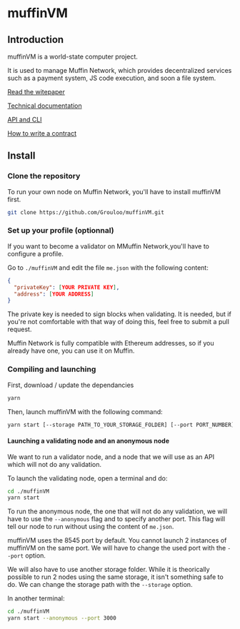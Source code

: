 # muffinVM

## Introduction

muffinVM is a world-state computer project.

It is used to manage Muffin Network, which provides decentralized services such as a payment system, JS code execution, and soon a file system.

[Read the witepaper](https://wonderful-hexagon-2f3.notion.site/Whitepaper-a0f6c73bcb5c46bdb251399ce424c2f7)

[Technical documentation](https://wonderful-hexagon-2f3.notion.site/Muffin-Technical-Paper-da21399935b04579880e28437d413436)

[API and CLI](https://wonderful-hexagon-2f3.notion.site/Interact-with-Muffin-b10cdc73d9e641648d7b09f177e74752)

[How to write a contract](https://wonderful-hexagon-2f3.notion.site/How-to-write-a-contract-2187325f341842309ba19833583aebe9)

## Install

### Clone the repository

To run your own node on Muffin Network, you'll have to install muffinVM first.

```bash
git clone https://github.com/Grouloo/muffinVM.git
```

### Set up your profile (optionnal)

If you want to become a validator on MMuffin Network,you'll have to configure a profile.

Go to `./muffinVM` and edit the file `me.json` with the following content:

```json
{
  "privateKey": [YOUR PRIVATE KEY],
  "address": [YOUR ADDRESS]
}
```

The private key is needed to sign blocks when validating. It is needed, but if you're not comfortable with that way of doing this, feel free to submit a pull request.

Muffin Network is fully compatible with Ethereum addresses, so if you already have one, you can use it on Muffin.

### Compiling and launching

First, download / update the dependancies

```bash
yarn
```

Then, launch muffinVM with the following command:

```bash
yarn start [--storage PATH_TO_YOUR_STORAGE_FOLDER] [--port PORT_NUMBER] [--anonymous]
```

#### Launching a validating node and an anonymous node

We want to run a validator node, and a node that we will use as an API which will not do any validation.

To launch the validating node, open a terminal and do:

```bash
cd ./muffinVM
yarn start
```

To run the anonymous node, the one that will not do any validation, we will have to use the `--anonymous` flag and to specify another port.
This flag will tell our node to run without using the content of `me.json`.

muffinVM uses the 8545 port by default. You cannot launch 2 instances of muffinVM on the same port.
We will have to change the used port with the `--port` option.

We will also have to use another storage folder. While it is theorically possible to run 2 nodes using the same storage, it isn't something safe to do. We can change the storage path with the `--storage` option.

In another terminal:

```bash
cd ./muffinVM
yarn start --anonymous --port 3000
```
